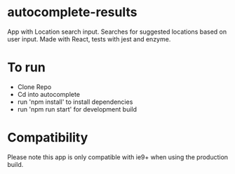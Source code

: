 # autocomplete-results
App with Location search input. Searches for suggested locations based on user input.
Made with React, tests with jest and enzyme.

# To run

- Clone Repo
- Cd into autocomplete
- run 'npm install' to install dependencies 
- run 'npm run start' for development build

# Compatibility

Please note this app is only compatible with ie9+ when using the production build.

